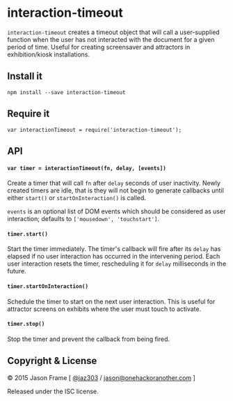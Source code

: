 # interaction-timeout

`interaction-timeout` creates a timeout object that will call a user-supplied function when the user has not interacted with the document for a given period of time. Useful for creating screensaver and attractors in exhibition/kiosk installations.

## Install it

    npm install --save interaction-timeout

## Require it

	var interactionTimeout = require('interaction-timeout');

## API

#### `var timer = interactionTimeout(fn, delay, [events])`

Create a timer that will call `fn` after `delay` seconds of user inactivity. Newly created timers are idle, that is they will not begin to generate callbacks until either `start()` or `startOnInteraction()` is called.

`events` is an optional list of DOM events which should be considered as user interaction; defaults to `['mousedown', 'touchstart']`.

#### `timer.start()`

Start the timer immediately. The timer's callback will fire after its `delay` has elapsed if no user interaction has occurred in the intervening period. Each user interaction resets the timer, rescheduling it for `delay` milliseconds in the future.

#### `timer.startOnInteraction()`

Schedule the timer to start on the next user interaction. This is useful for attractor screens on exhibits where the user must touch to activate.

#### `timer.stop()`

Stop the timer and prevent the callback from being fired.

## Copyright &amp; License

&copy; 2015 Jason Frame [ [@jaz303](http://twitter.com/jaz303) / [jason@onehackoranother.com](mailto:jason@onehackoranother.com) ]

Released under the ISC license.
